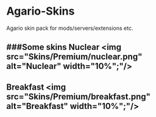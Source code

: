 # Agario-Skins
Agario skin pack for mods/servers/extensions etc.

###Some skins
**Nuclear**     <img src="Skins/Premium/nuclear.png" alt="Nuclear" width="10%";"/>
----------------------
**Breakfast**     <img src="Skins/Premium/breakfast.png" alt="Breakfast" width="10%";"/>
----------------------
